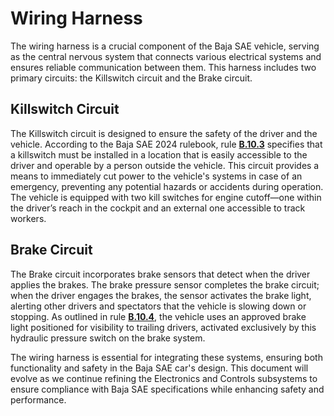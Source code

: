# Wiring Harness

The wiring harness is a crucial component of the Baja SAE vehicle, serving as the central nervous system that connects various electrical systems and ensures reliable communication between them. This harness includes two primary circuits: the Killswitch circuit and the Brake circuit.

## Killswitch Circuit

The Killswitch circuit is designed to ensure the safety of the driver and the vehicle. According to the Baja SAE 2024 rulebook, rule **[B.10.3](#)** specifies that a killswitch must be installed in a location that is easily accessible to the driver and operable by a person outside the vehicle. This circuit provides a means to immediately cut power to the vehicle's systems in case of an emergency, preventing any potential hazards or accidents during operation. The vehicle is equipped with two kill switches for engine cutoff—one within the driver’s reach in the cockpit and an external one accessible to track workers.

## Brake Circuit

The Brake circuit incorporates brake sensors that detect when the driver applies the brakes. The brake pressure sensor completes the brake circuit; when the driver engages the brakes, the sensor activates the brake light, alerting other drivers and spectators that the vehicle is slowing down or stopping. As outlined in rule **[B.10.4](#)**, the vehicle uses an approved brake light positioned for visibility to trailing drivers, activated exclusively by this hydraulic pressure switch on the brake system.

The wiring harness is essential for integrating these systems, ensuring both functionality and safety in the Baja SAE car's design. This document will evolve as we continue refining the Electronics and Controls subsystems to ensure compliance with Baja SAE specifications while enhancing safety and performance.

